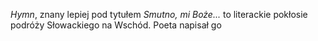 *Hymn*, znany lepiej pod tytułem *Smutno, mi Boże...* to literackie pokłosie podróży Słowackiego na Wschód. Poeta napisał go 